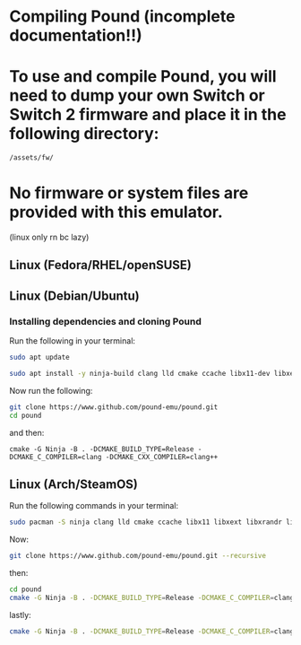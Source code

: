 # Compiling Pound (incomplete documentation!!)

# To use and compile Pound, you will need to **dump your own Switch or Switch 2 firmware** and place it in the following directory:

```
/assets/fw/
```

# No firmware or system files are provided with this emulator.

(linux only rn bc lazy)

## Linux (Fedora/RHEL/openSUSE)

## Linux (Debian/Ubuntu)

### Installing dependencies and cloning Pound

Run the following in your terminal:

```bash
sudo apt update

sudo apt install -y ninja-build clang lld cmake ccache libx11-dev libxext-dev libxrandr-dev libxcursor-dev libxi-dev libxinerama-dev libwayland-dev libxkbcommon-dev wayland-protocols git
```

Now run the following:

```bash
git clone https://www.github.com/pound-emu/pound.git
cd pound
```

and then:

`cmake -G Ninja -B . -DCMAKE_BUILD_TYPE=Release -DCMAKE_C_COMPILER=clang -DCMAKE_CXX_COMPILER=clang++`

## Linux (Arch/SteamOS)

Run the following commands in your terminal:

```bash
sudo pacman -S ninja clang lld cmake ccache libx11 libxext libxrandr libxcursor libxi libxinerama libxkbcommon wayland-protocols git

```

Now:

```bash
git clone https://www.github.com/pound-emu/pound.git --recursive
```

then:

```bash
cd pound
cmake -G Ninja -B . -DCMAKE_BUILD_TYPE=Release -DCMAKE_C_COMPILER=clang -DCMAKE_CXX_COMPILER=clang++
```

lastly:

```bash
cmake -G Ninja -B . -DCMAKE_BUILD_TYPE=Release -DCMAKE_C_COMPILER=clang -DCMAKE_CXX_COMPILER=clang++
```
